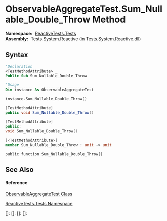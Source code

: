 # ObservableAggregateTest.Sum\_Nullable\_Double\_Throw Method

**Namespace:**  [ReactiveTests.Tests](ReactiveTests.Tests\ReactiveTests.Tests.md)  
**Assembly:**  Tests.System.Reactive (in Tests.System.Reactive.dll)

## Syntax

```vb
'Declaration
<TestMethodAttribute> _
Public Sub Sum_Nullable_Double_Throw
```

```vb
'Usage
Dim instance As ObservableAggregateTest

instance.Sum_Nullable_Double_Throw()
```

```csharp
[TestMethodAttribute]
public void Sum_Nullable_Double_Throw()
```

```c++
[TestMethodAttribute]
public:
void Sum_Nullable_Double_Throw()
```

```fsharp
[<TestMethodAttribute>]
member Sum_Nullable_Double_Throw : unit -> unit 
```

```jscript
public function Sum_Nullable_Double_Throw()
```

## See Also

#### Reference

[ObservableAggregateTest Class](ObservableAggregateTest\ObservableAggregateTest.md)

[ReactiveTests.Tests Namespace](ReactiveTests.Tests\ReactiveTests.Tests.md)

[]: 
[]: 
[]: 
[]: 